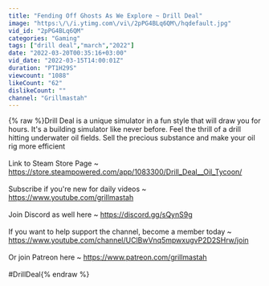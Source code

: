 ```yaml
---
title: "Fending Off Ghosts As We Explore ~ Drill Deal"
image: "https:\/\/i.ytimg.com\/vi\/2pPG4BLq6QM\/hqdefault.jpg"
vid_id: "2pPG4BLq6QM"
categories: "Gaming"
tags: ["drill deal","march","2022"]
date: "2022-03-20T00:35:16+03:00"
vid_date: "2022-03-15T14:00:01Z"
duration: "PT1H29S"
viewcount: "1088"
likeCount: "62"
dislikeCount: ""
channel: "Grillmastah"
---
```

{% raw %}Drill Deal is a unique simulator in a fun style that will draw you for hours. It's a building simulator like never before. Feel the thrill of a drill hitting underwater oil fields. Sell the precious substance and make your oil rig more efficient<br /><br />Link to Steam Store Page ~ <a rel="nofollow" target="blank" href="https://store.steampowered.com/app/1083300/Drill_Deal__Oil_Tycoon/">https://store.steampowered.com/app/1083300/Drill_Deal__Oil_Tycoon/</a><br /><br />Subscribe if you're new for daily videos ~ <a rel="nofollow" target="blank" href="https://www.youtube.com/grillmastah">https://www.youtube.com/grillmastah</a><br /><br />Join Discord as well here ~ <a rel="nofollow" target="blank" href="https://discord.gg/sQynS9g">https://discord.gg/sQynS9g</a><br /><br />If you want to help support the channel, become a member today ~ <a rel="nofollow" target="blank" href="https://www.youtube.com/channel/UClBwVnq5mpwxugvP2D2SHrw/join">https://www.youtube.com/channel/UClBwVnq5mpwxugvP2D2SHrw/join</a><br /><br />Or join Patreon here ~ <a rel="nofollow" target="blank" href="https://www.patreon.com/grillmastah">https://www.patreon.com/grillmastah</a><br /><br />#DrillDeal{% endraw %}

